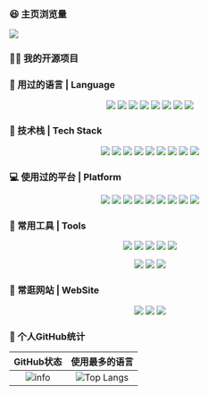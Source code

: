 <!--
**moryxsw/moryxsw** is a ✨ _special_ ✨ repository because its `README.md` (this file) appears on your GitHub profile.

Here are some ideas to get you started:

- 🔭 I’m currently working on ...
- 🌱 I’m currently learning ...
- 👯 I’m looking to collaborate on ...
- 🤔 I’m looking for help with ...
- 💬 Ask me about ...
- 📫 How to reach me: ...
- 😄 Pronouns: ...
- ⚡ Fun fact: ...
-->
### 😆 主页浏览量
![](https://count.getloli.com/get/@moryxsw.github.readme)
### 👨‍💻 我的开源项目
<!--
|  项目名字 | 介绍 | star数                                                       |
|  :----:  | :----:  |  ------  |
| 程序员书籍笔记 | [个人知识学习笔记]() |  |
-->

### 🧐 用过的语言 | Language

<p align="center">
  <img src="https://img.shields.io/badge/Java-8-f7170b?logo=Java&logoColor=f7170b"/>
	<img src="https://img.shields.io/badge/GO-1.15-69d6e3?logo=Go&logoColor=69d6e3"/>
  <img src="https://img.shields.io/badge/Python-3.7-3570a0?logo=Python&logoColor=3570a0"/>
  <img src="https://img.shields.io/badge/C/C++-11-659ad2?logo=C%2B%2B&logoColor=659ad2"/>
  <img src="https://img.shields.io/badge/Shell-1.0-3e484a?logo=GNU%20Bash&logoColor=ffffff"/>
  <img src="https://img.shields.io/badge/JavaScript-es6-d1b515?logo=javascript&logoColor=d1b515"/>
  <img src="https://img.shields.io/badge/Html5-H5-e64a27?logo=html5&logoColor=e64a27"/>
  <img src="https://img.shields.io/badge/css3-css3-354ee4?logo=css3&logoColor=354ee4"/>
</p>

### 🌊 技术栈 | Tech Stack
<p align="center">
  
  <img src="https://img.shields.io/badge/springboot-java框架-6db33f?style=flat-square&logo=springboot&labelColor=ffffff&logoColor=6db33f"/>
  <img src="https://img.shields.io/badge/MySQL-结构型数据库-23758f?style=flat-square&logo=mysql&labelColor=ffffff&logoColor=23758f"/>
  <img src="https://img.shields.io/badge/redis-KV数据库-8d0e07?style=flat-square&logo=redis&labelColor=ffffff&logoColor=8d0e07"/>
  <img src="https://img.shields.io/badge/PostgreSQL-结构型数据库-336791?style=flat-square&logo=PostgreSQL&labelColor=ffffff&logoColor=336791"/>
  <img src="https://img.shields.io/badge/elasticsearch-分布式搜索分析引擎-7de2d1?style=flat-square&logo=elasticsearch&labelColor=ffffff&logoColor=7de2d1"/>
  <img src="https://img.shields.io/badge/Hive-数据仓库工具-f7ef22?style=flat-square&logo=apachehive&labelColor=ffffff&logoColor=f7ef22"/>
  <img src="https://img.shields.io/badge/Spark-大数据计算引擎-e16a19?style=flat-square&logo=apachespark&labelColor=ffffff&logoColor=e16a19"/>
  <img src="https://img.shields.io/badge/Flink-开源流处理框架-d65a70?style=flat-square&logo=apacheflink&labelColor=ffffff&logoColor=d65a70"/>
  <img src="https://img.shields.io/badge/Vue-渐进式JS框架-41b883?style=flat-square&logo=vuedotjs&labelColor=ffffff&logoColor=41b883"/>
</p>

### 💻 使用过的平台 | Platform

<p align="center">
  <img src="https://img.shields.io/badge/Android--0?style=social&logo=Android&logoColor=3DDC84"/>
  <img src="https://img.shields.io/badge/Windows10--0?style=social&logo=Windows&logoColor=0078D6"/>
  <img src="https://img.shields.io/badge/macOS--0?style=social&logo=apple&logoColor=000000"/>
  <img src="https://img.shields.io/badge/debian--0?style=social&logo=Debian&logoColor=c70f36"/>
  <img src="https://img.shields.io/badge/Centos7--0?style=social&logo=Centos&logoColor=262677"/>
  <img src="https://img.shields.io/badge/Ubuntu--0?style=social&logo=Ubuntu&logoColor=E95420"/>
  <img src="https://img.shields.io/badge/Kali--0?style=social&logo=Kali%20Linux&logoColor=E95420"/>
  <img src="https://img.shields.io/badge/Gentoo--0?style=social&logo=Gentoo&logoColor=262577"/>
  <img src="https://img.shields.io/badge/Arch%20Linux--0?style=social&logo=arch-linux&logoColor=31A8FF"/>
</p>

### 🔧 常用工具 | Tools

<p align="center">
  <img src="https://img.shields.io/badge/IDEA-Java开发-fd6430?style=flat-square&logo=IntelliJ%20IDEA&labelColor=ffffff&logoColor=000000"/>
  <img src="https://img.shields.io/badge/VsCode-万能开发-007ACC?style=flat-square&logo=Visual%20Studio%20Code&labelColor=ffffff&logoColor=007ACC"/>
  <img src="https://img.shields.io/badge/PyCharm-Python开发-21d789?style=flat-square&logo=PyCharm&labelColor=ffffff&logoColor=000000"/>
  <img src="https://img.shields.io/badge/GoLand-Go开发-07c3f2?style=flat-square&logo=GoLand&labelColor=ffffff&logoColor=000000"/>
  <img src="https://img.shields.io/badge/vim-vim大法好-1a9534?style=flat-square&logo=vim&labelColor=ffffff&logoColor=1a9534"/>
</p>

<p align="center">
  <img src="https://img.shields.io/badge/Premiere-视频剪辑-9999FF?style=flat-square&logo=adobepremierepro&labelColor=ffffff&logoColor=9999FF"/>
  <img src="https://img.shields.io/badge/Photoshop-P图工具-31A8FF?style=flat-square&logo=adobephotoshop&labelColor=ffffff&logoColor=31A8FF"/>
  <img src="https://img.shields.io/badge/AE-后期制作-9999FF?style=flat-square&logo=adobeaftereffects&labelColor=ffffff&logoColor=9999FF"/>
</p>


###  🔗 常逛网站 | WebSite

<p align="center">
  <a target="_blank" url="https://www.bilibili.com/"><img src="https://img.shields.io/badge/Bilibili-宅男快乐网-00A1D6?style=for-the-badge&logo=Bilibili&labelColor=ffffff"/></a>
  <a target="_blank" url="https://github.com/"><img src="https://img.shields.io/badge/GitHub-程序员交友平台-181717?style=for-the-badge&logo=GitHub&logoColor=181717&labelColor=ffffff"/></a>
  <a target="_blank" url="https://www.zhihu.com/"><img src="https://img.shields.io/badge/知乎-大型装逼社区-0084FF?style=for-the-badge&logo=ZhiHu&logoColor=0084FF&labelColor=ffffff"/></a>
</p>

### 🥳 个人GitHub统计

|                          GitHub状态                          |                        使用最多的语言                        |
| :----------------------------------------------------------: | :----------------------------------------------------------: |
| ![info](https://github-readme-stats.vercel.app/api?username=moryxsw&show_icons=true&count_private=true&hide=prs&theme=tokyonight) | ![Top Langs](https://github-readme-stats.vercel.app/api/top-langs/?username=moryxsw&&hide=tsql) |
